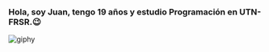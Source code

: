 ### Hola, soy Juan, tengo 19 años y estudio Programación en UTN-FRSR.😉
![giphy](https://github.com/Juanbarrera12/Juanbarrera12/assets/142949680/a66b12c1-5c99-46b3-b09e-6b745756707a)

<!--
**Juanbarrera12/Juanbarrera12** is a ✨ _special_ ✨ repository because its `README.md` (this file) appears on your GitHub profile.

Here are some ideas to get you started:

- 🔭 I’m currently working on ...
- 🌱 I’m currently learning ...
- 👯 I’m looking to collaborate on ...
- 🤔 I’m looking for help with ...
- 💬 Ask me about ...
- 📫 How to reach me: ...
- 😄 Pronouns: ...
- ⚡ Fun fact: ...
-->
